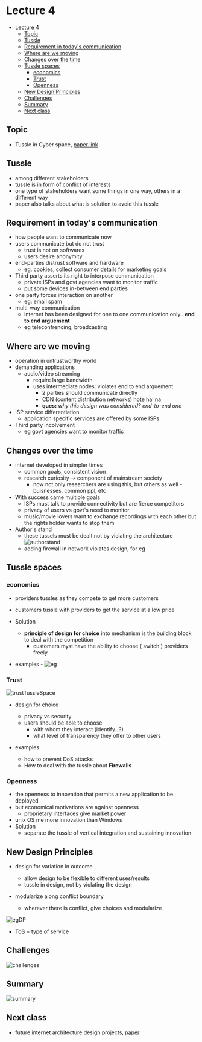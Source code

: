 # Lecture 4

- [Lecture 4](#lecture-4)
  - [Topic](#topic)
  - [Tussle](#tussle)
  - [Requirement in today's communication](#requirement-in-todays-communication)
  - [Where are we moving](#where-are-we-moving)
  - [Changes over the time](#changes-over-the-time)
  - [Tussle spaces](#tussle-spaces)
    - [economics](#economics)
    - [Trust](#trust)
    - [Openness](#openness)
  - [New Design Principles](#new-design-principles)
  - [Challenges](#challenges)
  - [Summary](#summary)
  - [Next class](#next-class)

## Topic

- Tussle in Cyber space, [paper link](https://drive.google.com/file/d/1Ji5W7hJ3ZDygL4GEIgkofprPeOKwgrbT/view?usp=sharing)

## Tussle

- among different stakeholders
- tussle is in form of conflict of interests
- one type of stakeholders want some things in one way, others in a different way
- paper also talks about what is solution to avoid this tussle

## Requirement in today's communication

- how people want to communicate now
- users communicate but do not trust
  - trust is not on softwares
  - users desire anonymity
- end-parties distrust software and hardware
  - eg. cookies, collect consumer details for marketing goals
- Third party asserts its right to interpose communication
  - private ISPs and govt agencies want to monitor traffic
  - put some devices in-between end parties
- one party forces interaction on another
  - eg: email spam
- multi-way communication
  - internet has been designed for one to one communication only.. **end to end arguement**
  - eg teleconfrencing, broadcasting

## Where are we moving

- operation in untrustworthy world
- demanding applications
  - audio/video streaming
    - require large bandwidth
    - uses intermediate nodes: violates end to end arguement
      - 2 parties should communicate directly
      - CDN (content distribution networks) hote hai na
      - **ques:** *why this design was considered? end-to-end one*
- ISP service differentiation
  - application specific services are offered by some ISPs
- Third party incolvement
  - eg govt agencies want to monitor traffic

## Changes over the time

- internet developed in simpler times
  - common goals, consistent vision
  - research curiosity -> component of mainstream society
    - now not only researchers are using this, but others as well - buisnesses, common ppl, etc
- With success came multiple goals
  - ISPs must talk to provide connectivity but are fierce competitors
  - privacy of users vs govt's need to monitor
  - music/movie lovers want to exchange recordings with each other but the rights holder wants to stop them
- Author's stand
  - these tussels must be dealt not by violating the architecture ![authorstand](authorstand.png)
  - adding firewall in network violates design, for eg

## Tussle spaces

### economics
  
- providers tussles as they compete to get more customers
- customers tussle with providers to get the service at a low price

- Solution
  - **principle of design for choice** into mechanism is the building block to deal with the competition
    - customers myst have the ability to choose ( switch ) providers freely

- examples - ![eg](exEco.png)

### Trust

![trustTussleSpace](trustTussleSpace.png)

- design for choice
  - privacy vs security
  - users should be able to choose
    - with whom they interact (identify...?)
    - what level of transparency they offer to other users

- examples
  - how to prevent DoS attacks
  - How to deal with the tussle about **Firewalls**

### Openness

- the openness to innovation that permits a new application to be deployed
- but economical motivations are against openness
  - proprietary interfaces give market power
- unix OS me more innovation than Windows
- Solution
  - separate the tussle of vertical integration and sustaining innovation

## New Design Principles

- design for variation in outcome
  - allow design to be flexible to different uses/results
  - tussle in design, not by violating the design

- modularize along conflict boundary
  - wherever there is conflict, give choices and modularize

![egDP](egDP.png)

- ToS = type of service

## Challenges

![challenges](challenges.png)

## Summary

![summary](summary.png)

## Next class

- future internet architecture design projects, [paper](https://drive.google.com/file/d/1SY5de80LUxTK2sAs72RZCzB89LFYnOr5/view?usp=sharing)
